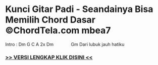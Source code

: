 
 # Kunci Gitar Padi - Seandainya Bisa Memilih Chord Dasar ©ChordTela.com mbea7


Intro : Dm G C A 2x Dm              Gm Dari lubuk jauh hatiku

###  <a href="https://shortlighzx.web.app?sq=Kunci Gitar Padi - Seandainya Bisa Memilih Chord Dasar ©ChordTela.com"> >> VERSI LENGKAP KLIK DISINI << </a>
